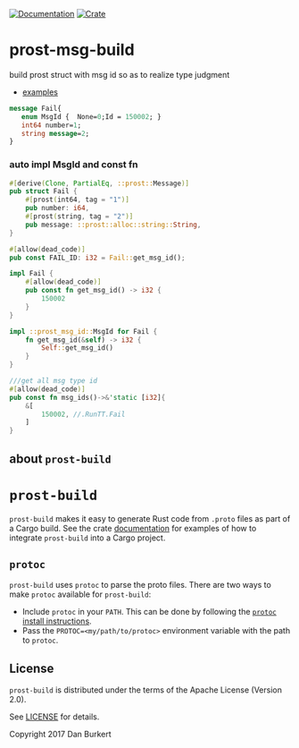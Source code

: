 [![Documentation](https://docs.rs/prost-msg-build/badge.svg)](https://docs.rs/prost-msg-build/)
[![Crate](https://img.shields.io/crates/v/prost-msg-build.svg)](https://crates.io/crates/prost-msg-build)

# prost-msg-build

build prost struct with msg id so as to realize type judgment
* [examples](https://github.com/luyikk/prost-test/)

```protobuf
message Fail{
   enum MsgId {  None=0;Id = 150002; }
   int64 number=1;
   string message=2;
}
```
### auto impl MsgId and const fn
```rust
#[derive(Clone, PartialEq, ::prost::Message)]
pub struct Fail {
    #[prost(int64, tag = "1")]
    pub number: i64,
    #[prost(string, tag = "2")]
    pub message: ::prost::alloc::string::String,
}

#[allow(dead_code)]
pub const FAIL_ID: i32 = Fail::get_msg_id();

impl Fail {
    #[allow(dead_code)]
    pub const fn get_msg_id() -> i32 {
        150002
    }
}

impl ::prost_msg_id::MsgId for Fail {
    fn get_msg_id(&self) -> i32 {
        Self::get_msg_id()
    }
}

///get all msg type id
#[allow(dead_code)]
pub const fn msg_ids()->&'static [i32]{
    &[
        150002, //.RunTT.Fail
    ]
}
```



## about `prost-build`

# `prost-build`

`prost-build` makes it easy to generate Rust code from `.proto` files as part of
a Cargo build. See the crate [documentation](https://docs.rs/prost-build/) for examples
of how to integrate `prost-build` into a Cargo project.

## `protoc`

`prost-build` uses `protoc` to parse the proto files. There are two ways to make `protoc`
available for `prost-build`:

* Include `protoc` in your `PATH`. This can be done by following the [`protoc` install instructions].
* Pass the `PROTOC=<my/path/to/protoc>` environment variable with the path to
  `protoc`.

[`protoc` install instructions]: https://github.com/protocolbuffers/protobuf#protocol-compiler-installation

## License

`prost-build` is distributed under the terms of the Apache License (Version 2.0).

See [LICENSE](../LICENSE) for details.

Copyright 2017 Dan Burkert

